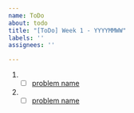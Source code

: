 ```yaml
---
name: ToDo
about: todo
title: "[ToDo] Week 1 - YYYYMMWW"
labels: ''
assignees: ''

---
```


1. - [ ] [problem name](link)
1. - [ ] [problem name](link)
